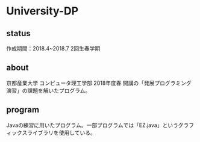 # University-DP

## status
作成期間：2018.4~2018.7 2回生春学期

## about
京都産業大学 コンピュータ理工学部 2018年度春 開講の「発展プログラミング演習」の課題を解いたプログラム。

## program
Javaの練習に用いたプログラム。一部プログラムでは「EZ.java」というグラフィックスライブラリを使用している。
